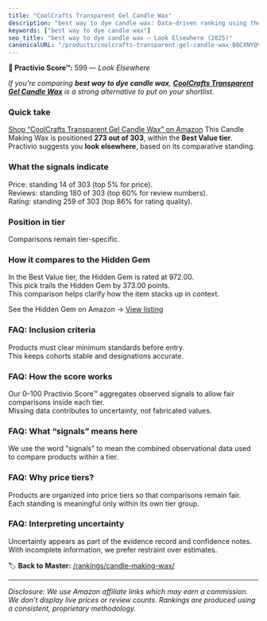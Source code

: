 ```yaml
---
title: "CoolCrafts Transparent Gel Candle Wax"
description: "best way to dye candle wax: Data-driven ranking using the Practivio Score™. Positioned by quality, value, demand, findability, momentum."
keywords: ["best way to dye candle wax"]
seo_title: "best way to dye candle wax — Look Elsewhere (2025)"
canonicalURL: "/products/coolcrafts-transparent-gel-candle-wax-B0CXNYQVGG/"
---
```


**🚫 Practivio Score™:** 599 — _Look Elsewhere_


*If you're comparing **best way to dye candle wax**, **[CoolCrafts Transparent Gel Candle Wax](https://www.amazon.com/dp/B0CXNYQVGG?tag=practivio-20)** is a strong alternative to put on your shortlist.*
### Quick take
[Shop “CoolCrafts Transparent Gel Candle Wax” on Amazon](https://www.amazon.com/dp/B0CXNYQVGG?tag=practivio-20)
This Candle Making Wax is positioned **273 out of 303**, within the **Best Value tier**.  
Practivio suggests you **look elsewhere**, based on its comparative standing.

### What the signals indicate
Price: standing 14 of 303 (top 5% for price).  
Reviews: standing 180 of 303 (top 60% for review numbers).  
Rating: standing 259 of 303 (top 86% for rating quality).  

### Position in tier
Comparisons remain tier-specific.

### How it compares to the Hidden Gem
In the Best Value tier, the Hidden Gem is rated at 972.00.  
This pick trails the Hidden Gem by 373.00 points.  
This comparison helps clarify how the item stacks up in context.  

See the Hidden Gem on Amazon → [View listing](https://www.amazon.com/dp/B06Y3T5RV4?tag=practivio-20)

### FAQ: Inclusion criteria
Products must clear minimum standards before entry.  
This keeps cohorts stable and designations accurate.

### FAQ: How the score works
Our 0–100 Practivio Score™ aggregates observed signals to allow fair comparisons inside each tier.  
Missing data contributes to uncertainty, not fabricated values.

### FAQ: What “signals” means here
We use the word “signals” to mean the combined observational data used to compare products within a tier.

### FAQ: Why price tiers?
Products are organized into price tiers so that comparisons remain fair.  
Each standing is meaningful only within its own tier group.

### FAQ: Interpreting uncertainty
Uncertainty appears as part of the evidence record and confidence notes.  
With incomplete information, we prefer restraint over estimates.


🏷️ **Back to Master:** [/rankings/candle-making-wax/](/rankings/candle-making-wax/)

---
_Disclosure: We use Amazon affiliate links which may earn a commission. We don’t display live prices or review counts. Rankings are produced using a consistent, proprietary methodology._
